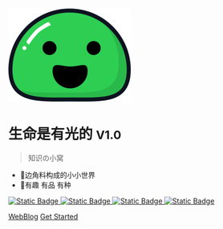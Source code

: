 ![logo](static/icon/icon.svg)

# 生命是有光的 <small>V1.0</small>

> 知识の小窝

- 📖边角料构成的小小世界
- 🎄有趣 有品 有种


<a href="https://docsify.js.org/#/zh-cn/" target="_blank">
<img alt="Static Badge" src="https://img.shields.io/badge/docsify-V4.13-brightgreen">
</a>
<a href="https://blog.csdn.net/Augenstern_QXL" target="_blank">
<img alt="Static Badge" src="https://img.shields.io/badge/CSDN-%E7%94%9F%E5%91%BD%E6%98%AF%E6%9C%89%E5%85%89%E7%9A%84-8A2BE2">
</a>
<a href="https://gitee.com/Augenstern-creator" target="_blank">
<img alt="Static Badge" src="https://img.shields.io/badge/Gitee-%E9%80%8D%E9%81%A5%E7%9A%84%E4%BA%BA%E5%84%BF-blue">
</a>
<a href="https://github.com/Augenstern-creator" target="_blank">
<img alt="Static Badge" src="https://img.shields.io/badge/GitHub-Augenstern%20creator-pink">
</a>






[WebBlog](https://blog.csdn.net/Augenstern_QXL)
[Get Started](/README.md)




